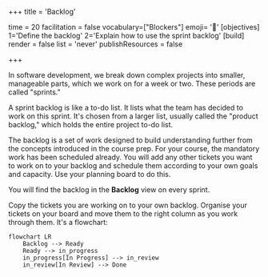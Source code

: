+++
title = 'Backlog'

time = 20
facilitation = false
vocabulary=["Blockers"]
emoji= '🧩'
[objectives]
1='Define the backlog'
2='Explain how to use the sprint backlog'
[build]
  render = false
  list = 'never'
  publishResources = false

+++

In software development, we break down complex projects into smaller, manageable parts, which we work on for a week or two. These periods are called "sprints."

A sprint backlog is like a to-do list. It lists what the team has decided to work on this sprint. It's chosen from a larger list, usually called the "product backlog," which holds the entire project to-do list.

The backlog is a set of work designed to build understanding further from the concepts introduced in the course prep. For your course, the mandatory work has been scheduled already. You will add any other tickets you want to work on to your backlog and schedule them according to your own goals and capacity. Use your planning board to do this.

You will find the backlog in the **Backlog** view on every sprint.

Copy the tickets you are working on to your own backlog. Organise your tickets on your board and move them to the right column as you work through them. It's a flowchart:

```mermaid
flowchart LR
    Backlog --> Ready
    Ready --> in_progress
    in_progress[In Progress] --> in_review
    in_review[In Review] --> Done
```
